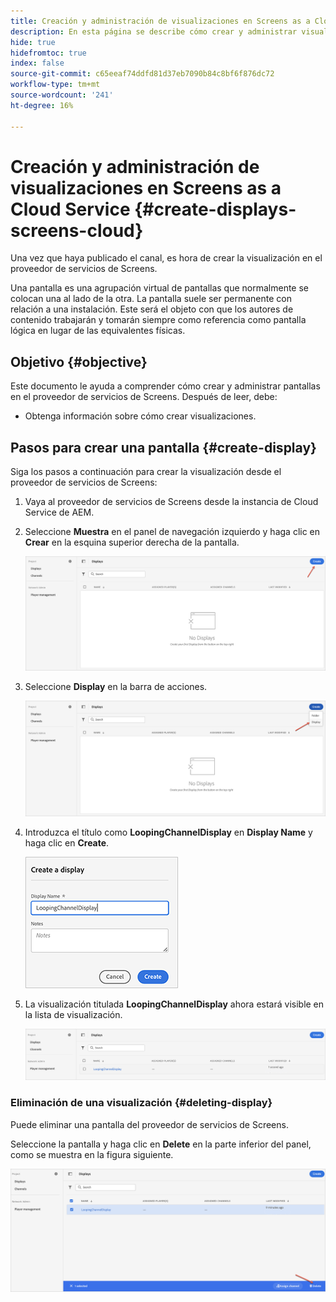 ```yaml
---
title: Creación y administración de visualizaciones en Screens as a Cloud Service
description: En esta página se describe cómo crear y administrar visualizaciones en Screens como Cloud Service.
hide: true
hidefromtoc: true
index: false
source-git-commit: c65eeaf74ddfd81d37eb7090b84c8bf6f876dc72
workflow-type: tm+mt
source-wordcount: '241'
ht-degree: 16%

---
```



# Creación y administración de visualizaciones en Screens as a Cloud Service {#create-displays-screens-cloud}

Una vez que haya publicado el canal, es hora de crear la visualización en el proveedor de servicios de Screens.

Una pantalla es una agrupación virtual de pantallas que normalmente se colocan una al lado de la otra. La pantalla suele ser permanente con relación a una instalación. Este será el objeto con que los autores de contenido trabajarán y tomarán siempre como referencia como pantalla lógica en lugar de las equivalentes físicas.

## Objetivo {#objective}

Este documento le ayuda a comprender cómo crear y administrar pantallas en el proveedor de servicios de Screens. Después de leer, debe:

* Obtenga información sobre cómo crear visualizaciones.

## Pasos para crear una pantalla {#create-display}

Siga los pasos a continuación para crear la visualización desde el proveedor de servicios de Screens:

1. Vaya al proveedor de servicios de Screens desde la instancia de Cloud Service de AEM.
1. Seleccione **Muestra** en el panel de navegación izquierdo y haga clic en **Crear** en la esquina superior derecha de la pantalla.

   ![image](/help/screens-cloud/assets/display/disp-1.png)

1. Seleccione **Display** en la barra de acciones.

   ![image](/help/screens-cloud/assets/display/disp-2.png)

1. Introduzca el título como **LoopingChannelDisplay** en **Display Name** y haga clic en **Create**.

   ![image](/help/screens-cloud/assets/display/disp3.png)

1. La visualización titulada **LoopingChannelDisplay** ahora estará visible en la lista de visualización.

   ![image](/help/screens-cloud/assets/display/disp-4.png)

### Eliminación de una visualización {#deleting-display}

Puede eliminar una pantalla del proveedor de servicios de Screens.

Seleccione la pantalla y haga clic en **Delete** en la parte inferior del panel, como se muestra en la figura siguiente.

![image](/help/screens-cloud/assets/display/disp-5.png)

